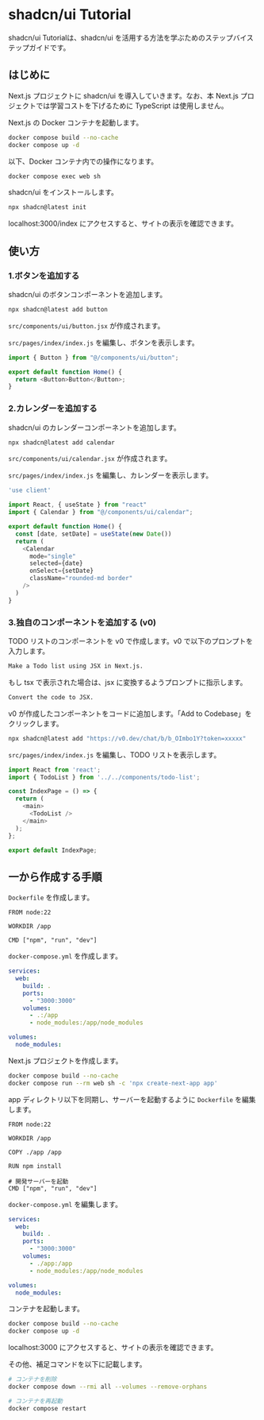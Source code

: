 # shadcn/ui Tutorial

shadcn/ui Tutorialは、shadcn/ui を活用する方法を学ぶためのステップバイステップガイドです。

## はじめに

Next.js プロジェクトに shadcn/ui を導入していきます。なお、本 Next.js プロジェクトでは学習コストを下げるために TypeScript は使用しません。

Next.js の Docker コンテナを起動します。

```bash
docker compose build --no-cache
docker compose up -d
```

以下、Docker コンテナ内での操作になります。

```bash
docker compose exec web sh
```

shadcn/ui をインストールします。

```bash
npx shadcn@latest init
```

localhost:3000/index にアクセスすると、サイトの表示を確認できます。

## 使い方

### 1.ボタンを追加する

shadcn/ui のボタンコンポーネントを追加します。

```bash
npx shadcn@latest add button
```

`src/components/ui/button.jsx` が作成されます。

`src/pages/index/index.js` を編集し、ボタンを表示します。

```js
import { Button } from "@/components/ui/button";

export default function Home() {
  return <Button>Button</Button>;
}
```

### 2.カレンダーを追加する

shadcn/ui のカレンダーコンポーネントを追加します。

```bash
npx shadcn@latest add calendar
```

`src/components/ui/calendar.jsx` が作成されます。

`src/pages/index/index.js` を編集し、カレンダーを表示します。

```js
'use client'

import React, { useState } from "react"
import { Calendar } from "@/components/ui/calendar";

export default function Home() {
  const [date, setDate] = useState(new Date())
  return (
    <Calendar
      mode="single"
      selected={date}
      onSelect={setDate}
      className="rounded-md border"
    />
  )
}
```

### 3.独自のコンポーネントを追加する (v0)

TODO リストのコンポーネントを v0 で作成します。v0 で以下のプロンプトを入力します。

```bash
Make a Todo list using JSX in Next.js.
```

もし tsx で表示された場合は、jsx に変換するようプロンプトに指示します。

```bash
Convert the code to JSX.
```

v0 が作成したコンポーネントをコードに追加します。「Add to Codebase」をクリックします。

```bash
npx shadcn@latest add "https://v0.dev/chat/b/b_OImbo1Y?token=xxxxx"
```

`src/pages/index/index.js` を編集し、TODO リストを表示します。

```js
import React from 'react';
import { TodoList } from '../../components/todo-list';

const IndexPage = () => {
  return (
    <main>
      <TodoList />
    </main>
  );
};

export default IndexPage;
```

## 一から作成する手順

`Dockerfile` を作成します。

```docker
FROM node:22

WORKDIR /app

CMD ["npm", "run", "dev"]
```

`docker-compose.yml` を作成します。

```yaml
services:
  web:
    build: .
    ports:
      - "3000:3000"
    volumes:
      - .:/app
      - node_modules:/app/node_modules

volumes:
  node_modules:
```

Next.js プロジェクトを作成します。

```bash
docker compose build --no-cache
docker compose run --rm web sh -c 'npx create-next-app app'
```

app ディレクトリ以下を同期し、サーバーを起動するように `Dockerfile` を編集します。

```docker
FROM node:22

WORKDIR /app

COPY ./app /app

RUN npm install

# 開発サーバーを起動
CMD ["npm", "run", "dev"]
```

`docker-compose.yml` を編集します。

```yaml
services:
  web:
    build: .
    ports:
      - "3000:3000"
    volumes:
      - ./app:/app
      - node_modules:/app/node_modules

volumes:
  node_modules:
```

コンテナを起動します。

```bash
docker compose build --no-cache
docker compose up -d
```

localhost:3000 にアクセスすると、サイトの表示を確認できます。

その他、補足コマンドを以下に記載します。

```bash
# コンテナを削除
docker compose down --rmi all --volumes --remove-orphans

# コンテナを再起動
docker compose restart
```
